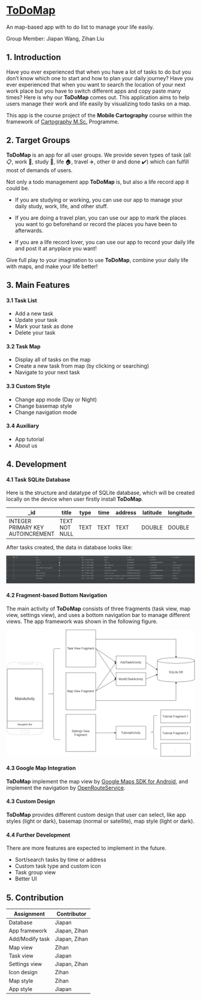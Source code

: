 # [ToDoMap](https://github.com/KhanLiu/ToDoMap)

An map-based app with to do list to manage your life easily.

Group Member: Jiapan Wang, Zihan Liu

## 1. Introduction

Have you ever experienced that when you have a lot of tasks to do but you don’t know which one to start and how to plan your daily journey? Have you ever experienced that when you want to search the location of your next work place but you have to switch different apps and copy paste many times? Here is why our **ToDoMap** comes out. This application aims to help users manage their work and life easily by visualizing todo tasks on a map.

This app is the course project of the **Mobile Cartography** course within the framework of [Cartography M.Sc.](https://cartographymaster.eu/) Programme.

## 2. Target Groups

**ToDoMap** is an app for all user groups. We provide seven types of task (all :clipboard:, work :briefcase:, study :book:, life :house:, travel :airplane:, other :globe_with_meridians: and done :heavy_check_mark:) which can fulfill most of demands of users.

Not only a todo management app **ToDoMap** is, but also a life record app it could be.

- If you are studying or working, you can use our app to manage your daily study, work, life, and other stuff.

- If you are doing a travel plan, you can use our app to mark the places you want to go beforehand or record the places you have been to afterwards.

- If you are a life record lover, you can use our app to record your daily life and post it at anyplace you want!

Give full play to your imagination to use **ToDoMap**, combine your daily life with maps, and make your life better!

## 3. Main Features

#### 3.1 Task List

- Add a new task 
- Update your task
- Mark your task as done
- Delete your task

#### 3.2 Task Map

- Display all of tasks on the map
- Create a new task from map (by clicking or searching)
- Navigate to your next task

#### 3.3 Custom Style

- Change app mode (Day or Night)
- Change basemap style
- Change navigation mode

#### 3.4 Auxiliary

- App tutorial
- About us


## 4. Development

#### 4.1 Task SQLite Database

Here is the structure and datatype of SQLite database, which will be created locally on the device when user firstly install **ToDoMap**.

| _id                               | title         | type | time | address | latitude | longitude | description |
|-----------------------------------|---------------|------|------|---------|----------|-----------|-------------|
| INTEGER PRIMARY KEY AUTOINCREMENT | TEXT NOT NULL | TEXT | TEXT | TEXT    | DOUBLE   | DOUBLE    | TEXT        |

After tasks created, the data in database looks like:

![database](./img/database_local.png)

#### 4.2 Fragment-based Bottom Navigation

The main activity of **ToDoMap** consists of three fragments (task view, map view, settings view), and uses a bottom navigation bar to manage different views. The app framework was shown in the following figure.

![todomap_framework](./img/todomap_framework.png)


#### 4.3 Google Map Integration

**ToDoMap** implement the map view by [Google Maps SDK for Android](https://developers.google.com/maps/documentation/android-sdk/overview?section=tools), and implement the navigation by [OpenRouteService](https://openrouteservice.org/).

#### 4.3 Custom Design

**ToDoMap** provides different custom design that user can select, like app styles (light or dark), basemap (normal or satellite), map style (light or dark).

#### 4.4 Further Development

There are more features are expected to implement in the future.

- Sort/search tasks by time or address
- Custom task type and custom icon
- Task group view
- Better UI

## 5. Contribution

| Assignment      | Contributor   |
|-----------------|---------------|
| Database        | Jiapan        |
| App framework   | Jiapan, Zihan |
| Add/Modify task | Jiapan, Zihan |
| Map view        | Zihan         |
| Task view       | Jiapan        |
| Settings view   | Jiapan, Zihan |
| Icon design     | Zihan         |
| Map style       | Zihan         |
| App style       | Jiapan        |
